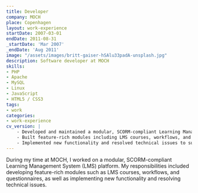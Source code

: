 ```yaml
---
title: Developer
company: MOCH
place: Copenhagen
layout: work-experience
startDate: 2007-03-01
endDate: 2011-08-31
_startDate: 'Mar 2007'
_endDate: 'Aug 2011'
image: "/assets/images/britt-gaiser-hSAlu33padA-unsplash.jpg"
description: Software developer at MOCH
skills:
- PHP
- Apache
- MySQL
- Linux
- JavaScript
- HTML5 / CSS3
tags:
- work
categories:
- work-experience
cv_version: |
    - Developed and maintained a modular, SCORM-compliant Learning Management System (LMS) platform
    - Built feature-rich modules including LMS courses, workflows, and questionnaires
    - Implemented new functionality and resolved technical issues to support ongoing platform improvements
---
```


During my time at MOCH, I worked on a modular, SCORM-compliant Learning Management System (LMS) platform. My responsibilities included developing feature-rich modules such as LMS courses, workflows, and questionnaires, as well as implementing new functionality and resolving technical issues.

